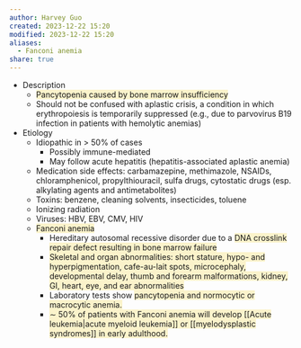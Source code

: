 ```yaml
---
author: Harvey Guo
created: 2023-12-22 15:20
modified: 2023-12-22 15:20
aliases:
  - Fanconi anemia
share: true
---
```

- Description
	- <span style="background:rgba(240, 200, 0, 0.2)">Pancytopenia caused by bone marrow insufficiency </span>
	- Should not be confused with aplastic crisis, a condition in which erythropoiesis is temporarily suppressed (e.g., due to parvovirus B19 infection in patients with hemolytic anemias)
- Etiology
	- Idiopathic in > 50% of cases
		- Possibly immune-mediated
		- May follow acute hepatitis (hepatitis-associated aplastic anemia)
	- Medication side effects: carbamazepine, methimazole, NSAIDs, chloramphenicol, propylthiouracil, sulfa drugs, cytostatic drugs (esp. alkylating agents and antimetabolites) 
	- Toxins: benzene, cleaning solvents, insecticides, toluene
	- Ionizing radiation
	- Viruses: HBV, EBV, CMV, HIV
	- <span style="background:rgba(240, 200, 0, 0.2)">Fanconi anemia</span>
		- Hereditary autosomal recessive disorder due to a <span style="background:rgba(240, 200, 0, 0.2)">DNA crosslink repair defect resulting in bone marrow failure</span>
		- <span style="background:rgba(240, 200, 0, 0.2)">Skeletal and organ abnormalities: short stature, hypo- and hyperpigmentation, cafe-au-lait spots, microcephaly, developmental delay, thumb and forearm malformations, kidney, GI, heart, eye, and ear abnormalities</span>
		- Laboratory tests show <span style="background:rgba(240, 200, 0, 0.2)">pancytopenia and normocytic or macrocytic anemia.</span>
		- <span style="background:rgba(240, 200, 0, 0.2)">∼ 50% of patients with Fanconi anemia will develop [[Acute leukemia|acute myeloid leukemia]] or [[myelodysplastic syndromes]] in early adulthood.</span>